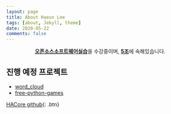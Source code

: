 ```yaml
---
layout: page
title: About Haeun Lee
tags: [about, Jekyll, theme]
date: 2020-05-22
comments: false
---
```

    
<center><a href="https://github.com/20-1-SKKU-OSS"><b>오픈소스소프트웨어실습</b></a>을 수강중이며, <a href="https://github.com/20-1-SKKU-OSS/2020-1-OSS-5"><b>5조</b></a>에 속해있습니다.</center>

## 진행 예정 프로젝트
* <a href="https://github.com/amueller/word_cloud">word_cloud</a>
* <a href="https://github.com/grantjenks/free-python-games">free-python-games</a>
      
[HACore github](https://github.com/HACore){: .btn}
